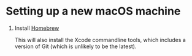 # Setting up a new macOS machine

1. Install [Homebrew](Homebrew/README-Homebrew.md)

   This will also install the Xcode commandline tools, which includes a version of Git (which is unlikely to be the latest).
